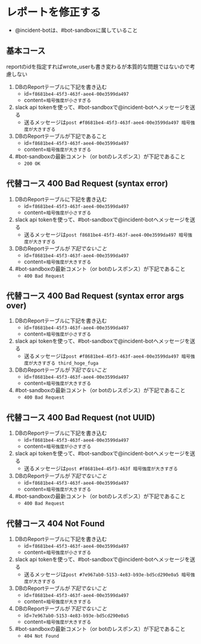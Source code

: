 # レポートを修正する

- @incident-botは、#bot-sandboxに属していること

## 基本コース

reportのidを指定すればwrote_userも書き変わるが本質的な問題ではないので考慮しない

1. DBのReportテーブルに下記を書き込む
    - id=`f8681be4-45f3-463f-aee4-00e3599da497`
    - content=`暗号強度が小さすぎる`
1. slack api tokenを使って、#bot-sandboxで@incident-botへメッセージを送る
    - 送るメッセージは`post #f8681be4-45f3-463f-aee4-00e3599da497 暗号強度が大きすぎる`
1. DBのReportテーブルが下記であること
    - id=`f8681be4-45f3-463f-aee4-00e3599da497`
    - content=`暗号強度が大きすぎる`
1. #bot-sandboxの最新コメント（or botのレスポンス）が下記であること
    - `200 OK`

## 代替コース 400 Bad Request (syntax error)

1. DBのReportテーブルに下記を書き込む
    - id=`f8681be4-45f3-463f-aee4-00e3599da497`
    - content=`暗号強度が小さすぎる`
1. slack api tokenを使って、#bot-sandboxで@incident-botへメッセージを送る
    - 送るメッセージは`post f8681be4-45f3-463f-aee4-00e3599da497 暗号強度が大きすぎる`
1. DBのReportテーブルが*下記でないこと*
    - id=`f8681be4-45f3-463f-aee4-00e3599da497`
    - content=`暗号強度が大きすぎる`
1. #bot-sandboxの最新コメント（or botのレスポンス）が下記であること
    - `400 Bad Request`

## 代替コース 400 Bad Request (syntax error args over)

1. DBのReportテーブルに下記を書き込む
    - id=`f8681be4-45f3-463f-aee4-00e3599da497`
    - content=`暗号強度が小さすぎる`
1. slack api tokenを使って、#bot-sandboxで@incident-botへメッセージを送る
    - 送るメッセージは`post #f8681be4-45f3-463f-aee4-00e3599da497 暗号強度が大きすぎる third_hoge_fuga`
1. DBのReportテーブルが*下記でないこと*
    - id=`f8681be4-45f3-463f-aee4-00e3599da497`
    - content=`暗号強度が大きすぎる`
1. #bot-sandboxの最新コメント（or botのレスポンス）が下記であること
    - `400 Bad Request`

## 代替コース 400 Bad Request (not UUID)

1. DBのReportテーブルに下記を書き込む
    - id=`f8681be4-45f3-463f-aee4-00e3599da497`
    - content=`暗号強度が小さすぎる`
1. slack api tokenを使って、#bot-sandboxで@incident-botへメッセージを送る
    - 送るメッセージは`post #f8681be4-45f3-463f 暗号強度が大きすぎる`
1. DBのReportテーブルが*下記でないこと*
    - id=`f8681be4-45f3-463f-aee4-00e3599da497`
    - content=`暗号強度が大きすぎる`
1. #bot-sandboxの最新コメント（or botのレスポンス）が下記であること
    - `400 Bad Request`

## 代替コース 404 Not Found

1. DBのReportテーブルに下記を書き込む
    - id=`f8681be4-45f3-463f-aee4-00e3599da497`
    - content=`暗号強度が小さすぎる`
1. slack api tokenを使って、#bot-sandboxで@incident-botへメッセージを送る
    - 送るメッセージは`post #7e967ab0-5153-4e83-b93e-bd5cd290e0a5 暗号強度が大きすぎる`
1. DBのReportテーブルが*下記でないこと*
    - id=`f8681be4-45f3-463f-aee4-00e3599da497`
    - content=`暗号強度が大きすぎる`
1. DBのReportテーブルが*下記でないこと*
    - id=`7e967ab0-5153-4e83-b93e-bd5cd290e0a5`
    - content=`暗号強度が大きすぎる`
1. #bot-sandboxの最新コメント（or botのレスポンス）が下記であること
    - `404 Not Found`
